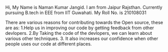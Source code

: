 Hi,
My Name is Naman Kumar Jangid. I am from Jaipur Rajsthan.
Currently pursuing B.tech in EEE from IIT Guwahati.
My Roll No. is 210108031

There are various reasons for contributing towards the Open source, these are as:
1.Help us in improving our code by getting feedback from other devlopers.
2.By Taking the code of the devlopers, we can learn about various other techniques.
3. It also increases our confidence when other people uses our code at different places.
